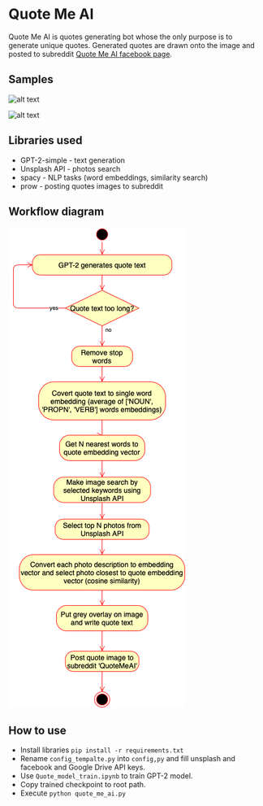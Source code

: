 # Quote Me AI

Quote Me AI is quotes generating bot whose the only purpose is to generate unique quotes. Generated quotes are drawn onto the image and posted to subreddit [Quote Me AI facebook page](https://www.reddit.com/r/QuoteMeAI/).

## Samples

![alt text](docs/20190704225727.png "Quote Me AI 1")

![alt text](docs/20190704225936.png "Quote Me AI 2")

## Libraries used
* GPT-2-simple - text generation
* Unsplash API - photos search
* spacy - NLP tasks (word embeddings, similarity search)
* prow - posting quotes images to subreddit

## Workflow diagram
![alt text](docs/workflow.png "Workflow")

## How to use
* Install libraries `pip install -r requirements.txt`
* Rename `config_tempalte.py` into `config,py` and fill unsplash and facebook and Google Drive API keys.
* Use `Quote_model_train.ipynb` to train GPT-2 model.
* Copy trained checkpoint to root path.
* Execute `python quote_me_ai.py`